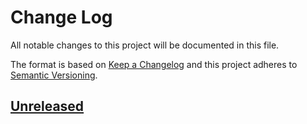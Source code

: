 # Change Log

All notable changes to this project will be documented in this file.

The format is based on [Keep a Changelog](https://keepachangelog.com/)
and this project adheres to [Semantic Versioning](https://semver.org/).

## [Unreleased]

[Unreleased]: https://github.com/makenew/serverless-nodejs/compare/v0.0.0...HEAD
